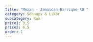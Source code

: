 ```yaml
---
title: "Mezan - Jamaican Barrique XO "
category: Schnaps & Likör
subcategory: Rum
price1: 3,5
price2: 6,5
order: 1
---
```

